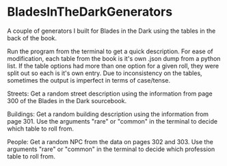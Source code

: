 # BladesInTheDarkGenerators
A couple of generators I built for Blades in the Dark using the tables in the back of the book. 

Run the program from the terminal to get a quick description.
For ease of modification, each table from the book is it's own .json dump from a python list.
If the table options had more than one option for a given roll, they were split out so each is it's own entry.
Due to inconsistency on the tables, sometimes the output is imperfect in terms of case/tense.

Streets:
Get a random street description using the information from page 300 of the Blades in the Dark sourcebook.

Buildings:
Get a random building description using the information from page 301. Use the arguments "rare" or "common" in
the terminal to decide which table to roll from.

People:
Get a random NPC from the data on pages 302 and 303. Use the arguments "rare" or "common" in the terminal to 
decide which profession table to roll from.
